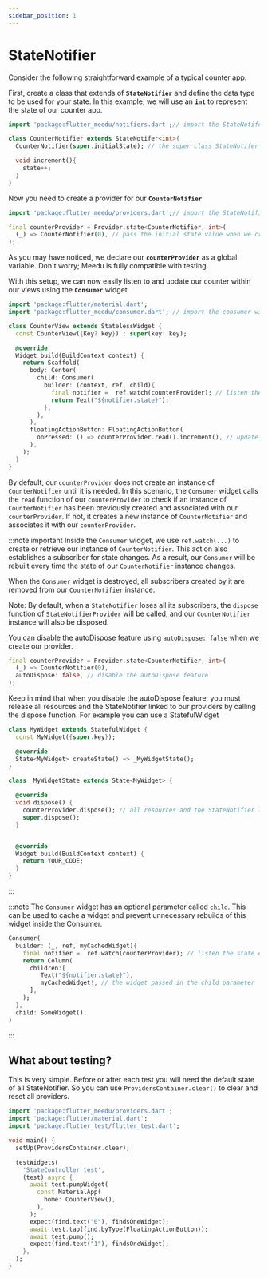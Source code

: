 ```yaml
---
sidebar_position: 1
---
```


# StateNotifier

Consider the following straightforward example of a typical counter app.

First, create a class that extends of **`StateNotifier`** and define the data type to be used for your state. In this example, we will use an **`int`** to represent the state of our counter app.

```dart
import 'package:flutter_meedu/notifiers.dart';// import the StateNotifer class

class CounterNotifier extends StateNotifer<int>{
  CounterNotifier(super.initialState); // the super class StateNotifer needs a initial state value

  void increment(){
    state++;
  }
}
```

Now you need to create a provider for our **`CounterNotifier`**

```dart
import 'package:flutter_meedu/providers.dart';// import the StateNotifierProvider class

final counterProvider = Provider.state<CounterNotifier, int>(
  (_) => CounterNotifier(0), // pass the initial state value when we create a CounterNotifier
);
```

As you may have noticed, we declare our **`counterProvider`** as a global variable. Don't worry; Meedu is fully compatible with testing.

With this setup, we can now easily listen to and update our counter within our views using the **`Consumer`** widget.

```dart {2,11,13,19}
import 'package:flutter/material.dart';
import 'package:flutter_meedu/consumer.dart'; // import the consumer widget

class CounterView extends StatelessWidget {
  const CounterView({Key? key}) : super(key: key);

  @override
  Widget build(BuildContext context) {
    return Scaffold(
      body: Center(
        child: Consumer(
          builder: (context, ref, child){
            final notifier =  ref.watch(counterProvider); // listen the state changes in our CounterNotifier
            return Text("${notifier.state}");
          },
        ),
      ),
      floatingActionButton: FloatingActionButton(
        onPressed: () => counterProvider.read().increment(), // update the CounterNotifier state and rebuild the Consumer widget.
      ),
    );
  }
}
```

By default, our `counterProvider` does not create an instance of `CounterNotifier` until it is needed. In this scenario, the `Consumer` widget calls the `read` function of our `counterProvider` to check if an instance of `CounterNotifier` has been previously created and associated with our `counterProvider`. If not, it creates a new instance of `CounterNotifier` and associates it with our `counterProvider`.

:::note important
Inside the `Consumer` widget, we use `ref.watch(...)` to create or retrieve our instance of `CounterNotifier`. This action also establishes a subscriber for state changes. As a result, our `Consumer` will be rebuilt every time the state of our `CounterNotifier` instance changes.

When the `Consumer` widget is destroyed, all subscribers created by it are removed from our `CounterNotifier` instance.

Note: By default, when a `StateNotifier` loses all its subscribers, the `dispose` function of `StateNotifierProvider` will be called, and our `CounterNotifier` instance will also be disposed.

You can disable the autoDispose feature using `autoDispose: false` when we create our provider.

```dart {3}
final counterProvider = Provider.state<CounterNotifier, int>(
  (_) => CounterNotifier(0),
  autoDispose: false, // disable the autoDispose feature
);
```

Keep in mind that when you disable the autoDispose feature, you must release all resources and the StateNotifier linked to our providers by calling the dispose function.
For example you can use a StatefulWidget

```dart {12}
class MyWidget extends StatefulWidget {
  const MyWidget({super.key});

  @override
  State<MyWidget> createState() => _MyWidgetState();
}

class _MyWidgetState extends State<MyWidget> {

  @override
  void dispose() {
    counterProvider.dispose(); // all resources and the StateNotifier linked to our provider
    super.dispose();
  }


  @override
  Widget build(BuildContext context) {
    return YOUR_CODE;
  }
}
```

:::

:::note
The `Consumer` widget has an optional parameter called `child`. This can be used to cache a widget and prevent unnecessary rebuilds of this widget inside the Consumer.


```dart {7,11}
Consumer(
  builder: (_, ref, myCachedWidget){
    final notifier =  ref.watch(counterProvider); // listen the state changes in our CounterNotifier
    return Column(
      children:[
         Text("${notifier.state}"),
         myCachedWidget!, // the widget passed in the child parameter
      ],
    );
  },
  child: SomeWidget(),
)
```

:::

## What about testing?

This is very simple. Before or after each test you will need the default state of all StateNotifier. So you can use `ProvidersContainer.clear()` to clear and reset all providers.

```dart {6}
import 'package:flutter_meedu/providers.dart';
import 'package:flutter/material.dart';
import 'package:flutter_test/flutter_test.dart';

void main() {
  setUp(ProvidersContainer.clear);

  testWidgets(
    'StateController test',
    (test) async {
      await test.pumpWidget(
        const MaterialApp(
          home: CounterView(),
        ),
      );
      expect(find.text("0"), findsOneWidget);
      await test.tap(find.byType(FloatingActionButton));
      await test.pump();
      expect(find.text("1"), findsOneWidget);
    },
  );
}

```

